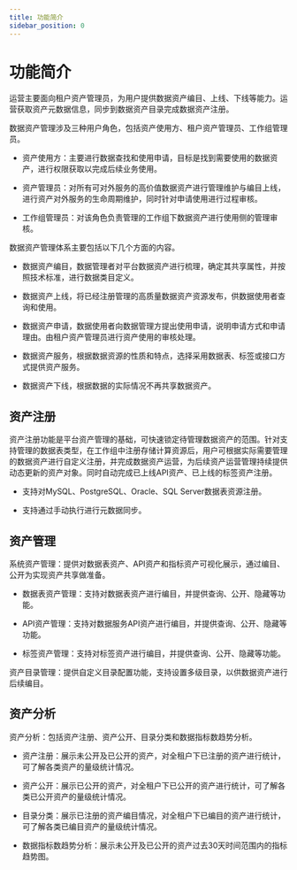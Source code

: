 ```yaml
---
title: 功能简介
sidebar_position: 0
---
```


# 功能简介
运营主要面向租户资产管理员，为用户提供数据资产编目、上线、下线等能力。运营获取资产元数据信息，同步到数据资产目录完成数据资产注册。

数据资产管理涉及三种用户角色，包括资产使用方、租户资产管理员、工作组管理员。
- 资产使用方：主要进行数据查找和使用申请，目标是找到需要使用的数据资产，进行权限获取以完成后续业务使用。

- 资产管理员：对所有可对外服务的高价值数据资产进行管理维护与编目上线，进行资产对外服务的生命周期维护，同时针对申请使用进行过程审核。

- 工作组管理员：对该角色负责管理的工作组下数据资产进行使用侧的管理审核。

数据资产管理体系主要包括以下几个方面的内容。
- 数据资产编目，数据管理者对平台数据资产进行梳理，确定其共享属性，并按照技术标准，进行数据类目定义。

- 数据资产上线，将已经注册管理的高质量数据资产资源发布，供数据使用者查询和使用。

- 数据资产申请，数据使用者向数据管理方提出使用申请，说明申请方式和申请理由。由租户资产管理员进行资产使用的审核处理。

- 数据资产服务，根据数据资源的性质和特点，选择采用数据表、标签或接口方式提供资产服务。

- 数据资产下线，根据数据的实际情况不再共享数据资产。

## 资产注册
资产注册功能是平台资产管理的基础，可快速锁定待管理数据资产的范围。针对支持管理的数据表类型，在工作组中注册存储计算资源后，用户可根据实际需要管理的数据资产进行自定义注册，并完成数据资产运营，为后续资产运营管理持续提供动态更新的资产对象。同时自动完成已上线API资产、已上线的标签资产注册。

- 支持对MySQL、PostgreSQL、Oracle、SQL Server数据表资源注册。

- 支持通过手动执行进行元数据同步。


## 资产管理
系统资产管理：提供对数据表资产、API资产和指标资产可视化展示，通过编目、公开为实现资产共享做准备。

- 数据表资产管理：支持对数据表资产进行编目，并提供查询、公开、隐藏等功能。

- API资产管理：支持对数据服务API资产进行编目，并提供查询、公开、隐藏等功能。

- 标签资产管理：支持对标签资产进行编目，并提供查询、公开、隐藏等功能。

资产目录管理：提供自定义目录配置功能，支持设置多级目录，以供数据资产进行后续编目。

## 资产分析
资产分析：包括资产注册、资产公开、目录分类和数据指标数趋势分析。

- 资产注册：展示未公开及已公开的资产，对全租户下已注册的资产进行统计，可了解各类资产的量级统计情况。

- 资产公开：展示已公开的资产，对全租户下已公开的资产进行统计，可了解各类已公开资产的量级统计情况。

- 目录分类：展示已注册的资产编目情况，对全租户下已编目的资产进行统计，可了解各类已编目资产的量级统计情况。

- 数据指标数趋势分析：展示未公开及已公开的资产过去30天时间范围内的指标趋势图。
